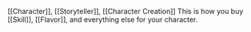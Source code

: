 [[Character]], [[Storyteller]], [[Character Creation]]
This is how you buy [[Skill]], [[Flavor]], and everything else for your character.